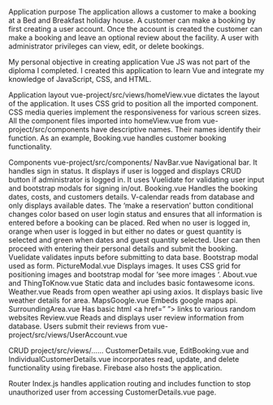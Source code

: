 Application purpose
The application allows a customer to make a booking at a Bed and Breakfast holiday house. A customer can make a booking by first creating a user account. Once the account is created the customer can make a booking and leave an optional review about the facility. A user with administrator privileges can view, edit, or delete bookings.

My personal objective in creating application
Vue JS was not part of the diploma I completed. I created this application to learn Vue and integrate my knowledge of JavaScript, CSS, and HTML. 

Application layout
vue-project/src/views/homeView.vue dictates the layout of the application. It uses CSS grid to position all the imported component. CSS media queries implement the responsiveness for various screen sizes. All the component files imported into homeView.vue from vue-project/src/components have descriptive names. Their names identify their function. As an example, Booking.vue handles customer booking functionality.

Components vue-project/src/components/
NavBar.vue
Navigational bar. It handles sign in status. It displays if user is logged and displays CRUD button if administrator is logged in. It uses Vuelidate for validating user input and bootstrap modals for signing in/out. 
Booking.vue
Handles the booking dates, costs, and customers details. V-calendar reads from database and only displays available dates. The ‘make a reservation’ button conditional changes color based on user login status and ensures that all information is entered before a booking can be placed. Red when no user is logged in, orange when user is logged in but either no dates or guest quantity is selected and green when dates and guest quantity selected. User can then proceed with entering their personal details and submit the booking. Vuelidate validates inputs before submitting to data base. Bootstrap modal used as form.
PictureModal.vue 
Displays images. It uses CSS grid for positioning images and bootstrap modal for ‘see more images ‘.
About.vue and ThingToKnow.vue 
Static data and includes basic fontawesome icons.
Weather.vue
Reads from open weather api using axios. It displays basic live weather details for area. 
MapsGoogle.vue
Embeds google maps api.
SurroundingArea.vue
Has basic html <a href=” ”> links to various random websites
Review.vue
Reads and displays user review information from database. Users submit their reviews from vue-project/src/views/UserAccount.vue 

CRUD
project/src/views/…... CustomerDetails.vue, EditBooking.vue and IndividualCustomerDetails.vue incorporates read, update, and delete functionality using firebase. Firebase also hosts the application.

Router
Index.js handles application routing and includes function to stop unauthorized user from accessing CustomerDetails.vue page. 
